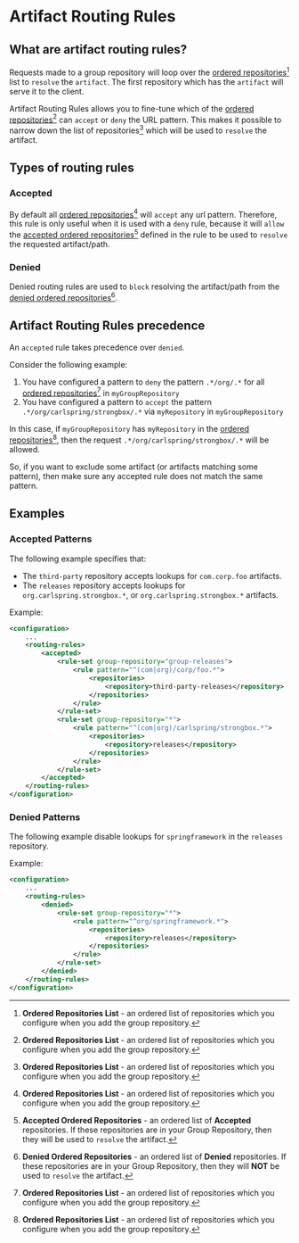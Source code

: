 # Artifact Routing Rules

## What are artifact routing rules?

Requests made to a group repository will loop over the [ordered repositories](#fn:1)[^1] list to `resolve` the `artifact`.
The first repository which has the `artifact` will serve it to the client.  

Artifact Routing Rules allows you to fine-tune which of the [ordered repositories](#fn:1)[^1] can `accept` or `deny` the URL 
pattern. This makes it possible to narrow down the list of repositories[^1] which will be used to `resolve` the artifact.  
  
## Types of routing rules

### Accepted

By default all [ordered repositories](#fn:1)[^1] will `accept` any url pattern. Therefore, this rule is only useful when it is
used with a `deny` rule, because it will `allow` the [accepted ordered repositories](#fn:2)[^2] defined in the rule to
be used to `resolve` the requested artifact/path.   

### Denied

Denied routing rules are used to `block` resolving the artifact/path from the [denied ordered repositories](#fn:3)[^3].  

## Artifact Routing Rules precedence

An `accepted` rule takes precedence over `denied`.  
  
Consider the following example:

1. You have configured a pattern to `deny` the pattern `.*/org/.*` for all [ordered repositories](#fn:1)[^1] in `myGroupRepository`
2. You have configured a pattern to `accept` the pattern `.*/org/carlspring/strongbox/.*` via `myRepository` in `myGroupRepository`

In this case, if `myGroupRepository` has `myRepository` in the [ordered repositories](#fn:1)[^1], then the request `.*/org/carlspring/strongbox/.*` will be allowed.  
  
So, if you want to exclude some artifact (or artifacts matching some pattern), then make sure any accepted rule does not match the same pattern.

## Examples

### Accepted Patterns

The following example specifies that:

* The `third-party` repository accepts lookups for `com.corp.foo` artifacts.
* The `releases` repository accepts lookups for `org.carlspring.strongbox.*`, or `org.carlspring.strongbox.*` artifacts.

Example: 
```xml
<configuration>
    ...
    <routing-rules>
        <accepted>
            <rule-set group-repository="group-releases">
                <rule pattern="^(com|org)/corp/foo.*">
                    <repositories>
                        <repository>third-party-releases</repository>
                    </repositories>
                </rule>
            </rule-set>
            <rule-set group-repository="*">
                <rule pattern="^(com|org)/carlspring/strongbox.*">
                    <repositories>
                        <repository>releases</repository>
                    </repositories>
                </rule>
            </rule-set>
        </accepted>
    </routing-rules>    
</configuration>
```

### Denied Patterns

The following example disable lookups for `springframework` in the `releases` repository.

Example: 
```xml
<configuration>
    ...
    <routing-rules>
        <denied>
            <rule-set group-repository="*">
                <rule pattern="^org/springframework.*">
                    <repositories>
                        <repository>releases</repository>
                    </repositories>
                </rule>
            </rule-set>
        </denied>
    </routing-rules>    
</configuration>
```

[^1]: **Ordered Repositories List** - an ordered list of repositories which you configure when you add the group repository.
[^2]: **Accepted Ordered Repositories** - an ordered list of **Accepted** repositories. If these repositories are in your Group Repository,
      then they will be used to `resolve` the artifact.
[^3]: **Denied Ordered Repositories** - an ordered list of **Denied** repositories. If these repositories are in your Group Repository,
      then they will **NOT** be used to `resolve` the artifact.
